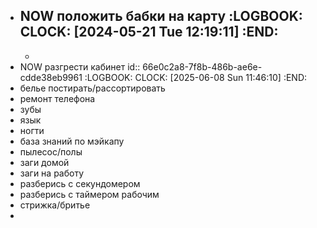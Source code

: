 - NOW положить бабки на карту
  :LOGBOOK:
  CLOCK: [2024-05-21 Tue 12:19:11]
  :END:
	-
	-
- NOW разгрести кабинет
  id:: 66e0c2a8-7f8b-486b-ae6e-cdde38eb9961
  :LOGBOOK:
  CLOCK: [2025-06-08 Sun 11:46:10]
  :END:
- белье постирать/рассортировать
- ремонт телефона
- зубы
- язык
- ногти
- база знаний по мэйкапу
- пылесос/полы
- заги домой
- заги на работу
- разберись с секундомером
- разберись с таймером рабочим
- стрижка/бритье
-